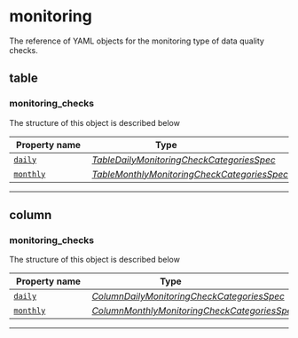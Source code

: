 



# monitoring

The reference of YAML objects for the monitoring type of data quality checks.





## table







### monitoring_checks




The structure of this object is described below

|&nbsp;Property&nbsp;name&nbsp;|&nbsp;Type&nbsp;&nbsp;&nbsp;&nbsp;&nbsp;&nbsp;&nbsp;&nbsp;&nbsp;&nbsp;&nbsp;&nbsp;&nbsp;&nbsp;&nbsp;&nbsp;&nbsp;&nbsp;&nbsp;&nbsp;&nbsp;|
|---------------|--------------------------|
|[`daily`](./table-daily-monitoring-checks.md#tabledailymonitoringcheckcategoriesspec)|*[TableDailyMonitoringCheckCategoriesSpec](./table-daily-monitoring-checks.md#tabledailymonitoringcheckcategoriesspec)*|
|[`monthly`](./table-monthly-monitoring-checks.md#tablemonthlymonitoringcheckcategoriesspec)|*[TableMonthlyMonitoringCheckCategoriesSpec](./table-monthly-monitoring-checks.md#tablemonthlymonitoringcheckcategoriesspec)*|








___




## column







### monitoring_checks




The structure of this object is described below

|&nbsp;Property&nbsp;name&nbsp;|&nbsp;Type&nbsp;&nbsp;&nbsp;&nbsp;&nbsp;&nbsp;&nbsp;&nbsp;&nbsp;&nbsp;&nbsp;&nbsp;&nbsp;&nbsp;&nbsp;&nbsp;&nbsp;&nbsp;&nbsp;&nbsp;&nbsp;|
|---------------|--------------------------|
|[`daily`](./column-daily-monitoring-checks.md#columndailymonitoringcheckcategoriesspec)|*[ColumnDailyMonitoringCheckCategoriesSpec](./column-daily-monitoring-checks.md#columndailymonitoringcheckcategoriesspec)*|
|[`monthly`](./column-monthly-monitoring-checks.md#columnmonthlymonitoringcheckcategoriesspec)|*[ColumnMonthlyMonitoringCheckCategoriesSpec](./column-monthly-monitoring-checks.md#columnmonthlymonitoringcheckcategoriesspec)*|








___





